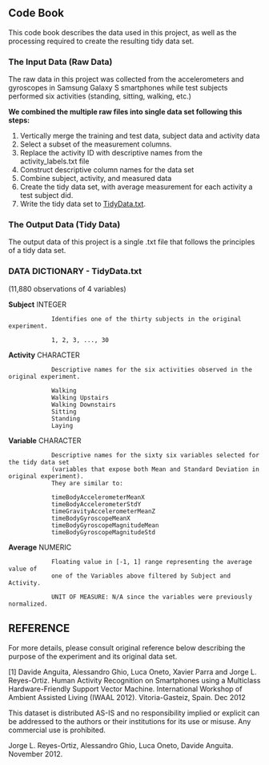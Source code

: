 ## Code Book

This code book describes the data used in this project, 
as well as the processing required to create the resulting tidy data set.

### The Input Data (Raw Data)
The raw data in this project was collected from the accelerometers and gyroscopes in Samsung Galaxy S smartphones 
while test subjects performed six activities (standing, sitting, walking, etc.)

**We combined the multiple raw files into single data set following this steps:**

1. Vertically merge the training and test data, subject data and activity data
2. Select a subset of the measurement columns. 
3. Replace  the activity ID with descriptive names from the activity\_labels.txt file
4. Construct descriptive column names for the data set
5. Combine subject, activity, and measured data
6. Create the tidy data set, with average measurement for each activity a test subject did.
7. Write the tidy data set to [TidyData.txt](TidyData.txt).

### The Output Data (Tidy Data)
The output data of this project is a single .txt file that follows the principles of a tidy data set.


### DATA DICTIONARY - TidyData.txt

(11,880 observations of 4 variables)


**Subject**     INTEGER

                Identifies one of the thirty subjects in the original experiment.
                
                1, 2, 3, ..., 30
            
**Activity**    CHARACTER

                Descriptive names for the six activities observed in the original experiment.
                
                Walking
                Walking Upstairs 
                Walking Downstairs 
                Sitting 
                Standing 
                Laying
                
**Variable**    CHARACTER

                Descriptive names for the sixty six variables selected for the tidy data set 
                (variables that expose both Mean and Standard Deviation in original experiment).
				They are similar to: 

                timeBodyAccelerometerMeanX				
				timeBodyAccelerometerStdY				
				timeGravityAccelerometerMeanZ
				timeBodyGyroscopeMeanX
				timeBodyGyroscopeMagnitudeMean
				timeBodyGyroscopeMagnitudeStd
                
**Average**     NUMERIC

                Floating value in [-1, 1] range representing the average value of 
                one of the Variables above filtered by Subject and Activity.
                
                UNIT OF MEASURE: N/A since the variables were previously normalized.


REFERENCE
---------

For more details, please consult original reference below describing the purpose of the experiment and its original data set.

[1] Davide Anguita, Alessandro Ghio, Luca Oneto, Xavier Parra and Jorge L. Reyes-Ortiz. Human Activity Recognition on Smartphones using a Multiclass Hardware-Friendly Support Vector Machine. International Workshop of Ambient Assisted Living (IWAAL 2012). Vitoria-Gasteiz, Spain. Dec 2012

This dataset is distributed AS-IS and no responsibility implied or explicit can be addressed to the authors or their institutions for its use or misuse. Any commercial use is prohibited.

Jorge L. Reyes-Ortiz, Alessandro Ghio, Luca Oneto, Davide Anguita. November 2012.
